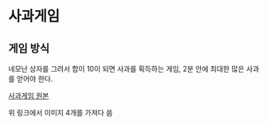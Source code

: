 # 사과게임

## 게임 방식

 네모난 상자를 그려서 합이 10이 되면 사과를 획득하는 게임, 2분 안에 최대한 많은 사과를 얻어야 한다.

[사과게임 원본](https://www.gamesaien.com/game/fruit_box_a/)

위 링크에서 이미지 4개를 가져다 씀

